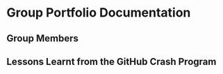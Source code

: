 # Group Portfolio Documentation


## Group Members  

<!-- - Alice Johnson  
- Bob Smith  
- Carol Lee  
- David Kim  
- Emma Patel   -->

## Lessons Learnt from the GitHub Crash Program  

<!-- We learned how to:  
- Use branches effectively  
- Create and review pull requests  
- Resolve merge conflicts  
- Manage project boards and milestones   -->


